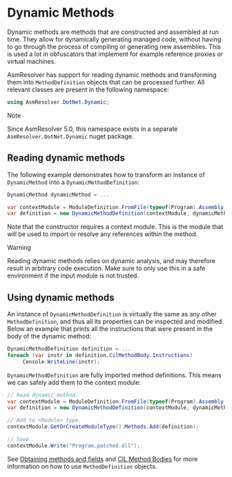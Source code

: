 # Dynamic Methods

Dynamic methods are methods that are constructed and assembled at run
time. They allow for dynamically generating managed code, without having
to go through the process of compiling or generating new assemblies.
This is used a lot in obfuscators that implement for example reference
proxies or virtual machines.

AsmResolver has support for reading dynamic methods and transforming
them into `MethodDefinition` objects that can be processed further. All
relevant classes are present in the following namespace:

``` csharp
using AsmResolver.DotNet.Dynamic;
```

> [!NOTE]
> Since AsmResolver 5.0, this namespace exists in a separate
> `AsmResolver.DotNet.Dynamic` nuget package.


## Reading dynamic methods

The following example demonstrates how to transform an instance of
`DynamicMethod` into a `DynamicMethodDefinition`:

``` csharp
DynamicMethod dynamicMethod = ...

var contextModule = ModuleDefinition.FromFile(typeof(Program).Assembly.Location);
var definition = new DynamicMethodDefinition(contextModule, dynamicMethod);
```

Note that the constructor requires a context module. This is the module
that will be used to import or resolve any references within the method.

> [!WARNING]
> Reading dynamic methods relies on dynamic analysis, and may therefore
> result in arbitrary code execution. Make sure to only use this in a safe
> environment if the input module is not trusted.

## Using dynamic methods

An instance of `DynamicMethodDefinition` is virtually the same as any
other `MethodDefinition`, and thus all its properties can be inspected
and modified. Below an example that prints all the instructions that
were present in the body of the dynamic method:

``` csharp
DynamicMethodDefinition definition = ...
foreach (var instr in definition.CilMethodBody.Instructions)
     Console.WriteLine(instr);
```

`DynamicMethodDefinition` are fully imported method definitions. This
means we can safely add them to the context module:

``` csharp
// Read dynamic method.
var contextModule = ModuleDefinition.FromFile(typeof(Program).Assembly.Location);
var definition = new DynamicMethodDefinition(contextModule, dynamicMethod);

// Add to <Module> type.
contextModule.GetOrCreateModuleType().Methods.Add(definition);

// Save
contextModule.Write("Program.patched.dll");
```

See [Obtaining methods and fields](/articles/dotnet/member-tree.html#obtaining-methods-and-fields)
and [CIL Method Bodies](managed-method-bodies.md) for more
information on how to use `MethodDefinition` objects.

